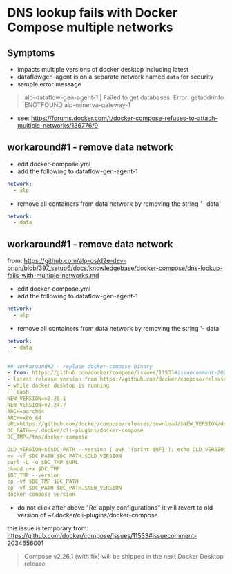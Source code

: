# DNS lookup fails with Docker Compose multiple networks

## Symptoms
- impacts multiple versions of docker desktop including latest
- dataflowgen-agent is on a separate network named `data` for security
- sample error message
> alp-dataflow-gen-agent-1 | Failed to get databases: Error: getaddrinfo ENOTFOUND alp-minerva-gateway-1
- see: https://forums.docker.com/t/docker-compose-refuses-to-attach-multiple-networks/136776/9

## workaround#1 - remove data network
- edit docker-compose.yml
- add the following to dataflow-gen-agent-1
```yaml
network:
  - alp
```
- remove all containers from data network by removing the string '- data'
```yaml
network:
  - data
```

## workaround#1 - remove data network
from: https://github.com/alp-os/d2e-dev-brian/blob/397_setup6/docs/knowledgebase/docker-compose/dns-lookup-fails-with-multiple-networks.md
- edit docker-compose.yml
- add the following to dataflow-gen-agent-1
```yaml
network:
  - alp
```
- remove all containers from data network by removing the string '- data'
```yaml
network:
  - data
``

## workaround#2 - replace docker-compose binary
- from: https://github.com/docker/compose/issues/11533#issuecomment-2026242708
- latest release version from https://github.com/docker/compose/releases
- while docker desktop is running
```bash
NEW_VERSION=v2.26.1
NEW_VERSION=v2.24.7
ARCH=aarch64
ARCH=x86_64
URL=https://github.com/docker/compose/releases/download/$NEW_VERSION/docker-compose-darwin-$ARCH
DC_PATH=~/.docker/cli-plugins/docker-compose
DC_TMP=/tmp/docker-compose

OLD_VERSION=$($DC_PATH --version | awk '{print $NF}'); echo OLD_VERSION=$OLD_VERSION
mv -vf $DC_PATH $DC_PATH.$OLD_VERSION
curl -L -o $DC_TMP $URL
chmod u+x $DC_TMP
$DC_TMP --version
cp -vf $DC_TMP $DC_PATH
cp -vf $DC_PATH $DC_PATH.$NEW_VERSION
docker compose version
```
- do not click after above "Re-apply configurations" it will revert to old version of ~/.docker/cli-plugins/docker-compose

this issue is temporary
from: https://github.com/docker/compose/issues/11533#issuecomment-2034656001
> Compose v2.26.1 (with fix) will be shipped in the next Docker Desktop release

